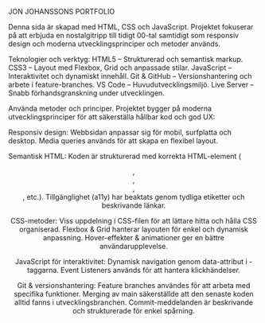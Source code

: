 JON JOHANSSONS PORTFOLIO

Denna sida är skapad med HTML, CSS och JavaScript. Projektet fokuserar på att erbjuda en nostalgitripp till tidigt 00-tal samtidigt som responsiv design och moderna utvecklingsprinciper och metoder används.

Teknologier och verktyg:
HTML5 – Strukturerad och semantisk markup.
CSS3 – Layout med Flexbox, Grid och anpassade stilar.
JavaScript – Interaktivitet och dynamiskt innehåll.
Git & GitHub – Versionshantering och arbete i feature-branches.
VS Code – Huvudutvecklingsmiljö.
Live Server – Snabb förhandsgranskning under utvecklingen.

Använda metoder och principer.
Projektet bygger på moderna utvecklingsprinciper för att säkerställa hållbar kod och god UX:

Responsiv design:
Webbsidan anpassar sig för mobil, surfplatta och desktop.
Media queries används för att skapa en flexibel layout.

Semantisk HTML:
Koden är strukturerad med korrekta HTML-element (<header>, <nav>, <main>, <section>, etc.).
Tillgänglighet (a11y) har beaktats genom tydliga etiketter och beskrivande länkar.

CSS-metoder:
Viss uppdelning i CSS-filen för att lättare hitta och hålla CSS organiserad.
Flexbox & Grid hanterar layouten för enkel och dynamisk anpassning.
Hover-effekter & animationer ger en bättre användarupplevelse.

JavaScript för interaktivitet:
Dynamisk navigation genom data-attribut i <a>-taggarna.
Event Listeners används för att hantera klickhändelser.

Git & versionshantering:
Feature branches användes för att arbeta med specifika funktioner.
Merging av main säkerställde att den senaste koden alltid fanns i utvecklingsbranchen.
Commit-meddelanden är beskrivande och strukturerade för enkel spårning.

